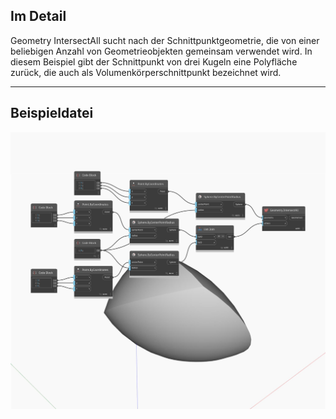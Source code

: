 ## Im Detail
Geometry IntersectAll sucht nach der Schnittpunktgeometrie, die von einer beliebigen Anzahl von Geometrieobjekten gemeinsam verwendet wird. In diesem Beispiel gibt der Schnittpunkt von drei Kugeln eine Polyfläche zurück, die auch als Volumenkörperschnittpunkt bezeichnet wird.
___
## Beispieldatei

![IntersectAll](./Autodesk.DesignScript.Geometry.Geometry.IntersectAll_img.jpg)

